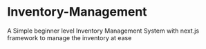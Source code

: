 # Inventory-Management
A Simple beginner level Inventory Management System with next.js framework to manage the inventory at ease
